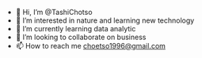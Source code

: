 - 👋 Hi, I’m @TashiChotso
- 👀 I’m interested in  nature and learning new technology 
- 🌱 I’m currently learning  data analytic
- 💞️ I’m looking to collaborate on  business 
- 📫 How to reach me  choetso1996@gmail.com

<!---
kaixingocean/kaixingocean is a ✨ special ✨ repository because its `README.md` (this file) appears on your GitHub profile.
You can click the Preview link to take a look at your changes.
--->
